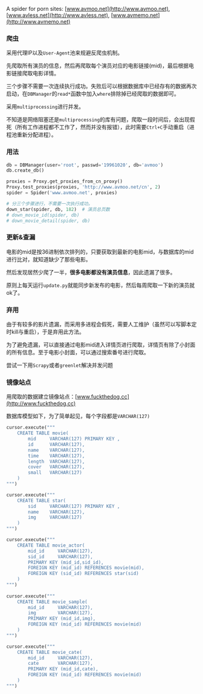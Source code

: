 A spider for porn sites: [www.avmoo.net](http://www.avmoo.net), [www.avless.net](http://www.avless.net), [www.avmemo.net](http://www.avmemo.net)

### 爬虫

采用代理IP以及`User-Agent`池来规避反爬虫机制。

先爬取所有演员的信息，然后再爬取每个演员对应的电影链接(mid)，最后根据电影链接爬取电影详情。

三个步骤不需要一次连续执行成功。失败后可以根据数据库中已经存有的数据再次启动，在`DBManager`的`read*`函数中加入`where`排除掉已经爬取的数据即可。

采用`multiprocessing`进行并发。

不知道是网络阻塞还是`multiprocessing`的库有问题，爬取一段时间后，会出现假死（所有工作进程都不工作了，然而并没有报错），此时需要`Ctrl+C`手动重启（进程池重新分配进程）。


### 用法

``` python
db = DBManager(user='root', passwd='19961020', db='avmoo')
db.create_db()

proxies = Proxy.get_proxies_from_cn_proxy()
Proxy.test_proxies(proxies, 'http://www.avmoo.net/cn', 2)
spider = Spider('www.avmoo.net', proxies)

# 分三个步骤进行，不需要一次执行成功。
down_star(spider, db, 182)  # 演员总页数
# down_movie_id(spider, db)
# down_movie_detail(spider, db)
```

### 更新&查漏

电影的mid是按36进制依次排列的，只要获取到最新的电影mid，与数据库的mid进行比对，就知道缺少了那些电影。

然后发现居然少爬了一半，**很多电影都没有演员信息**，因此遗漏了很多。

原则上每天运行`update.py`就能同步新发布的电影，然后每周爬取一下新的演员就ok了。

### 弃用

由于有较多的影片遗漏，而采用多进程会假死，需要人工维护（虽然可以写脚本定时kill与重启），于是弃用此方法。

为了避免遗漏，可以直接通过电影mid进入详情页进行爬取，详情页有除了小封面的所有信息。至于电影小封面，可以通过搜索番号进行爬取。

尝试一下用`Scrapy`或者`greenlet`解决并发问题

### 镜像站点

用爬取的数据建立镜像站点：[www.fuckthedog.cc](http://www.fuckthedog.cc)

数据库模型如下，为了简单起见，每个字段都是`VARCHAR(127)`

```python
cursor.execute("""
    CREATE TABLE movie(
        mid     VARCHAR(127) PRIMARY KEY ,
        id      VARCHAR(127),
        name    VARCHAR(127),
        time    VARCHAR(127),
        length  VARCHAR(127),
        cover   VARCHAR(127),
        small   VARCHAR(127)
    )
""")

cursor.execute("""
    CREATE TABLE star(
        sid     VARCHAR(127) PRIMARY KEY ,
        name    VARCHAR(127),
        img     VARCHAR(127)
    )
""")

cursor.execute("""
    CREATE TABLE movie_actor(
        mid_id     VARCHAR(127),
        sid_id     VARCHAR(127),
        PRIMARY KEY (mid_id,sid_id),
        FOREIGN KEY (mid_id) REFERENCES movie(mid),
        FOREIGN KEY (sid_id) REFERENCES star(sid)
    )
""")
        
cursor.execute("""
    CREATE TABLE movie_sample(
        mid_id     VARCHAR(127),
        img        VARCHAR(127),
        PRIMARY KEY (mid_id,img),
        FOREIGN KEY (mid_id) REFERENCES movie(mid)
    )
""")

cursor.execute("""
    CREATE TABLE movie_cate(
        mid_id     VARCHAR(127),
        cate       VARCHAR(127),
        PRIMARY KEY (mid_id,cate),
        FOREIGN KEY (mid_id) REFERENCES movie(mid)
    )
""")
```

